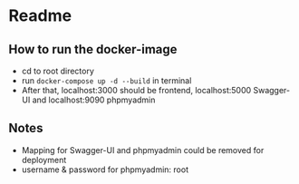 # Readme

## How to run the docker-image
- cd to root directory
- run `docker-compose up -d --build` in terminal
- After that, localhost:3000 should be frontend, localhost:5000 Swagger-UI and localhost:9090 phpmyadmin

## Notes
- Mapping for Swagger-UI and phpmyadmin could be removed for deployment
- username & password for phpmyadmin: root
